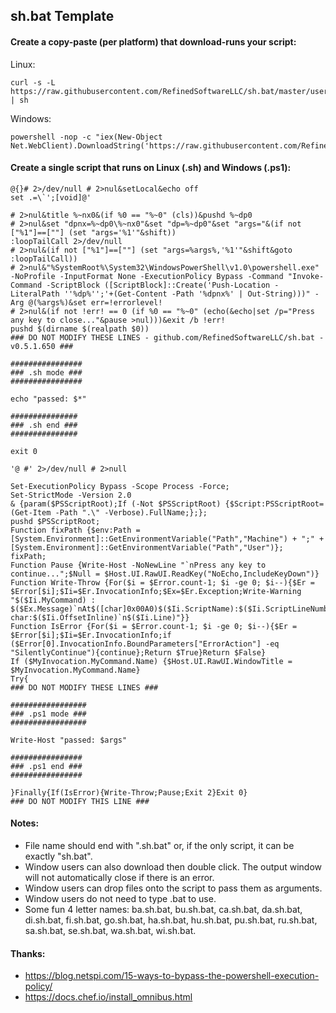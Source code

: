 ## sh.bat Template

#### Create a copy-paste (per platform) that download-runs your script:

Linux:

    curl -s -L https://raw.githubusercontent.com/RefinedSoftwareLLC/sh.bat/master/user.sh.bat | sh

Windows:

    powershell -nop -c "iex(New-Object Net.WebClient).DownloadString('https://raw.githubusercontent.com/RefinedSoftwareLLC/sh.bat/master/user.sh.bat')"

#### Create a single script that runs on Linux (.sh) and Windows (.ps1):

    @{}# 2>/dev/null # 2>nul&setLocal&echo off
    set .=\`';[void]@'
    
    # 2>nul&title %~nx0&(if %0 == "%~0" (cls))&pushd %~dp0
    # 2>nul&set "dpnx=%~dp0\%~nx0"&set "dp=%~dp0"&set "args="&(if not ["%1"]==[""] (set "args='%1'"&shift))
    :loopTailCall 2>/dev/null
    # 2>nul&(if not ["%1"]==[""] (set "args=%args%,'%1'"&shift&goto :loopTailCall))
    # 2>nul&"%SystemRoot%\System32\WindowsPowerShell\v1.0\powershell.exe" -NoProfile -InputFormat None -ExecutionPolicy Bypass -Command "Invoke-Command -ScriptBlock ([ScriptBlock]::Create('Push-Location -LiteralPath ''%dp%'';'+(Get-Content -Path '%dpnx%' | Out-String)))" -Arg @(%args%)&set err=!errorlevel!
    # 2>nul&(if not !err! == 0 (if %0 == "%~0" (echo(&echo|set /p="Press any key to close..."&pause >nul)))&exit /b !err!
    pushd $(dirname $(realpath $0))
    ### DO NOT MODIFY THESE LINES - github.com/RefinedSoftwareLLC/sh.bat - v0.5.1.650 ###
    
    ################
    ### .sh mode ###
    ################
    
    echo "passed: $*"
    
    ###############
    ### .sh end ###
    ###############
    
    exit 0
    
    '@ #' 2>/dev/null # 2>null
    
    Set-ExecutionPolicy Bypass -Scope Process -Force;
    Set-StrictMode -Version 2.0
    & {param($PSScriptRoot);If (-Not $PSScriptRoot) {$Script:PSScriptRoot=(Get-Item -Path ".\" -Verbose).FullName;};};
    pushd $PSScriptRoot;
    Function fixPath {$env:Path = [System.Environment]::GetEnvironmentVariable("Path","Machine") + ";" + [System.Environment]::GetEnvironmentVariable("Path","User")};
    fixPath;
    Function Pause {Write-Host -NoNewLine "`nPress any key to continue...";$Null = $Host.UI.RawUI.ReadKey("NoEcho,IncludeKeyDown")}
    Function Write-Throw {For($i = $Error.count-1; $i -ge 0; $i--){$Er = $Error[$i];$Ii=$Er.InvocationInfo;$Ex=$Er.Exception;Write-Warning "$($Ii.MyCommand) : $($Ex.Message)`nAt$([char]0x00A0)$($Ii.ScriptName):$($Ii.ScriptLineNumber) char:$($Ii.OffsetInline)`n$($Ii.Line)"}}
    Function IsError {For($i = $Error.count-1; $i -ge 0; $i--){$Er = $Error[$i];$Ii=$Er.InvocationInfo;if ($Error[0].InvocationInfo.BoundParameters["ErrorAction"] -eq "SilentlyContinue"){continue};Return $True}Return $False}
    If ($MyInvocation.MyCommand.Name) {$Host.UI.RawUI.WindowTitle = $MyInvocation.MyCommand.Name}
    Try{
    ### DO NOT MODIFY THESE LINES ###
    
    #################
    ### .ps1 mode ###
    #################
    
    Write-Host "passed: $args"
    
    ################
    ### .ps1 end ###
    ################
    
    }Finally{If(IsError){Write-Throw;Pause;Exit 2}Exit 0}
    ### DO NOT MODIFY THIS LINE ###

#### Notes:

- File name should end with ".sh.bat" or, if the only script, it can be exactly "sh.bat".
- Window users can also download then double click. The output window will not automatically close if there is an error.
- Window users can drop files onto the script to pass them as arguments.
- Window users do not need to type .bat to use.
- Some fun 4 letter names: ba.sh.bat, bu.sh.bat, ca.sh.bat, da.sh.bat, di.sh.bat, fi.sh.bat, go.sh.bat, ha.sh.bat, hu.sh.bat, pu.sh.bat, ru.sh.bat, sa.sh.bat, se.sh.bat, wa.sh.bat, wi.sh.bat.

#### Thanks:

- https://blog.netspi.com/15-ways-to-bypass-the-powershell-execution-policy/
- https://docs.chef.io/install_omnibus.html
